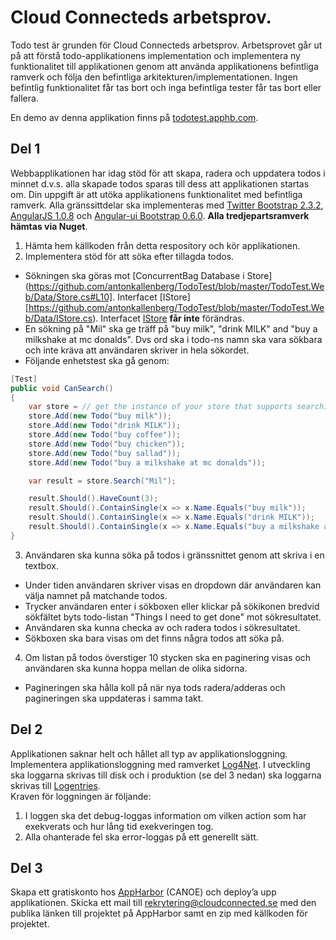 Cloud Connecteds arbetsprov. 
================================
Todo test är grunden för Cloud Connecteds arbetsprov. 
Arbetsprovet går ut på att förstå todo-applikationens implementation och implementera ny funktionalitet till applikationen genom att använda applikationens befintliga ramverk och följa den befintliga arkitekturen/implementationen. Ingen befintlig funktionalitet får tas bort och inga befintliga tester får tas bort eller fallera.

En demo av denna applikation finns på [todotest.apphb.com](http://todotest.apphb.com/).

Del 1
-------------------------
Webbapplikationen har idag stöd för att skapa, radera och uppdatera todos i minnet d.v.s. alla skapade todos sparas till dess att applikationen startas om. Din uppgift är att utöka applikationens funktionalitet med befintliga ramverk. Alla gränssittdelar ska implementeras med [Twitter Bootstrap 2.3.2](http://getbootstrap.com/2.3.2/), [AngularJS 1.0.8](http://angularjs.org/) och [Angular-ui Bootstrap 0.6.0](http://angular-ui.github.io/bootstrap/). __Alla tredjepartsramverk hämtas via Nuget__. 

1.	Hämta hem källkoden från detta respository och kör applikationen. 
2.	Implementera stöd för att söka efter tillagda todos. 
   -	Sökningen ska göras mot [ConcurrentBag<IPersistable> Database i Store](https://github.com/antonkallenberg/TodoTest/blob/master/TodoTest.Web/Data/Store.cs#L10]. Interfacet [IStore][https://github.com/antonkallenberg/TodoTest/blob/master/TodoTest.Web/Data/IStore.cs). Interfacet [IStore](https://github.com/cloudconnected/TodoTest/blob/master/TodoTest.Web/Data/IStore.cs) __får inte__ förändras.
   -	En sökning på "Mil" ska ge träff på "buy milk", "drink MILK" and "buy a milkshake at mc donalds". Dvs ord ska i todo-ns namn ska vara sökbara och inte kräva att användaren skriver in hela sökordet.
   -	Följande enhetstest ska gå genom:
   
   ```csharp
   [Test]
   public void CanSearch()
   {
       var store = // get the instance of your store that supports searching of todos
       store.Add(new Todo("buy milk"));
       store.Add(new Todo("drink MILK"));
       store.Add(new Todo("buy coffee"));
       store.Add(new Todo("buy chicken"));
       store.Add(new Todo("buy sallad"));
       store.Add(new Todo("buy a milkshake at mc donalds"));
   
       var result = store.Search("Mil");
   
       result.Should().HaveCount(3);
       result.Should().ContainSingle(x => x.Name.Equals("buy milk"));
       result.Should().ContainSingle(x => x.Name.Equals("drink MILK"));
       result.Should().ContainSingle(x => x.Name.Equals("buy a milkshake at mc donalds"));
   }
   ```

3.	Användaren ska kunna söka på todos i gränssnittet genom att skriva i en textbox. 
   - Under tiden användaren skriver visas en dropdown där användaren kan välja namnet på matchande todos. 
   - Trycker användaren enter i sökboxen eller klickar på sökikonen bredvid sökfältet byts todo-listan "Things I need to get done" mot sökresultatet. 
   - Användaren ska kunna checka av och radera todos i sökresultatet. 
   - Sökboxen ska bara visas om det finns några todos att söka på.
4.	Om listan på todos överstiger 10 stycken ska en paginering visas och användaren ska kunna hoppa mellan de olika sidorna. 
   - Pagineringen ska hålla koll på när nya tods radera/adderas och pagineringen ska uppdateras i samma takt. 

Del 2
-------------------------
Applikationen saknar helt och hållet all typ av applikationsloggning. Implementera applikationsloggning med ramverket [Log4Net](http://logging.apache.org/log4net/). I utveckling ska loggarna skrivas till disk och i produktion (se del 3 nedan) ska loggarna skrivas till [Logentries](https://appharbor.com/addons/logentries]).  
Kraven för loggningen är följande:

1. I loggen ska det debug-loggas information om vilken action som har exekverats och hur lång tid exekveringen tog.
2.	Alla ohanterade fel ska error-loggas på ett generellt sätt.

Del 3
-------------------------
Skapa ett gratiskonto hos [AppHarbor](https://appharbor.com/) (CANOE) och deploy’a upp applikationen. Skicka ett mail till rekrytering@cloudconnected.se med den publika länken till projektet på AppHarbor samt en zip med källkoden för projektet. 
 
